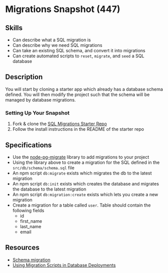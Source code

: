 # Migrations Snapshot (447)

## Skills

- Can describe what a SQL migration is
- Can describe why we need SQL migrations
- Can take an existing SQL schema, and convert it into migrations
- Can create automated scripts to `reset`, `migrate`, and `seed` a SQL database

## Description

You will start by cloning a starter app which already has a database schema defined. You will then modify the project such that the schema will be managed by database migrations.

### Setting Up Your Snapshot

1. Fork & clone the [SQL Migrations Starter Repo](https://github.com/GuildCrafts/sql-migrations-snapshot)
1. Follow the install instructions in the README of the starter repo

## Specifications

- Use the [node-pg-migrate](https://github.com/theoephraim/node-pg-migrate) library to add migrations to your project
- Using the library above to create a migration for the SQL defined in the `src/db/schema/schema.sql` file
- An npm script `db:migrate` exists which migrates the db to the latest migration
- An npm script `db:init` exists which creates the database and migrates the database to the latest migration
- An npm script `db:migration:create` exists which lets you create a new migration
- Create a migration for a table called `user`. Table should contain the following fields
  - id
  - first_name
  - last_name
  - email

## Resources

- [Schema migration](https://en.wikipedia.org/wiki/Schema_migration)
- [Using Migration Scripts in Database Deployments](https://www.red-gate.com/simple-talk/sql/database-administration/using-migration-scripts-in-database-deployments/)
